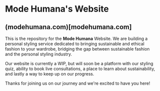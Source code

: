 # Mode Humana's Website

## (modehumana.com)[modehumana.com]

This is the repository for the **Mode Humana** Website. We are building a personal styling service dedicated to bringing sustainable and ethical fashion to your wardrobe, bridging the gap between sustainable fashion and the personal styling industry.

Our website is currently a WIP, but will soon be a platform with our styling quiz, ability to book live consultations, a place to learn about sustainability, and lastly a way to keep up on our progress.

Thanks for joining us on our journey and we're excited to have you here!

